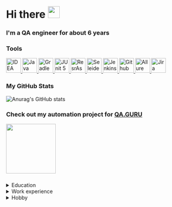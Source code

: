 <h1 align="left">Hi there 
<img src="https://github.com/blackcater/blackcater/raw/main/images/Hi.gif" height="32"/></h1>
<h3 align="left">I'm a QA engineer for about 6 years</h3>

### Tools
<a href="https://www.jetbrains.com/idea/">
    <img src="https://starchenkov.pro/qa-guru/img/skills/Intelij_IDEA.svg" width="40" height="40"  title="IDEA"/>
</a>
<a href="https://www.jetbrains.com/idea/">
    <img src="https://starchenkov.pro/qa-guru/img/skills/Java.svg" width="40" height="40"  title="Java"/>
</a>
<a href="https://www.jetbrains.com/idea/">
    <img src="https://starchenkov.pro/qa-guru/img/skills/Gradle.svg" width="40" height="40"  title="Gradle"/>
</a>
<a href="https://www.jetbrains.com/idea/">
    <img src="https://starchenkov.pro/qa-guru/img/skills/JUnit5.svg" width="40" height="40"  title="JUnit 5"/>
</a>
<a href="https://www.jetbrains.com/idea/">
    <img src="https://starchenkov.pro/qa-guru/img/skills/Rest-Assured.svg" width="40" height="40"  title="ResrAssured"/>
</a>
<a href="https://www.jetbrains.com/idea/">
    <img src="https://starchenkov.pro/qa-guru/img/skills/Selenide.svg" width="40" height="40"  title="Seleide"/>
</a>
<a href="https://www.jetbrains.com/idea/">
    <img src="https://starchenkov.pro/qa-guru/img/skills/Jenkins.svg" width="40" height="40"  title="Jenkins"/>
</a>
<a href="https://www.jetbrains.com/idea/">
    <img src="https://starchenkov.pro/qa-guru/img/skills/Github.svg" width="40" height="40"  title="Github"/>
</a>
<a href="https://www.jetbrains.com/idea/">
    <img src="https://starchenkov.pro/qa-guru/img/skills/Allure_EE.svg" width="40" height="40"  title="Allure TestOps"/>
</a>
<a href="https://www.jetbrains.com/idea/">
    <img src="https://starchenkov.pro/qa-guru/img/skills/Jira.svg" width="40" height="40"  title="Jira"/>
</a>

### My GitHub Stats  
![Anurag's GitHub stats](https://github-readme-stats.vercel.app/api?username=pushistyj-pushistik&show_icons=true&theme=slateorange)

### Check out my automation project for <a href="https://qa.guru">QA.GURU</a> 
<a align="left" href="https://github.com/pushistyj-pushistik/airbnb_test_project" title="airbnb_test_project">
  <img align="center" height="135" src="https://github-readme-stats.vercel.app/api/pin/?username=pushistyj-pushistik&repo=airbnb_test_project&theme=slateorange"></a>

###
<details>	
  <summary>Education</summary>
  <br>
  <table width="100%" border='3'>
    <tr>
        <td width="20%" align="center">
            <img src="https://user-images.githubusercontent.com/36373593/189880575-d8c2272f-d485-4a97-af4e-1ea079f625c6.png">
            </td>
            <td valign="center">Taganrog Technological Institute of Southern Federal University.
              </br>Faculty of Information Security, 
              </br>Informaton Security in Telecommunication Systems           
            </td>
     </tr>
  </table>
  </br>
</details>

<details>
 <summary>Work experience</summary>
  <br>
  <table width="100%" border='3'>
    <tr>
        <td width="20%" align="center">
            <img src="https://user-images.githubusercontent.com/36373593/189895960-64bc24d2-78de-42b8-bb35-2e3f283b40ba.png">
            </td>
            <td valign="center">I'm currently working at Sberbank as a senior software testing engineer since 2019           
            </td>
     </tr>
  </table>
  </br>
  <br>
  <table width="100%" border='3'>
    <tr>
        <td width="20%" align="center">
            <img src="https://vsefranshizi.ru/cms/cms-images/publication_item/0195/image/DGL_1_1827.jpg">
            </td>
            <td valign="center">I worked at the Eldorado online store as a lead testing engineer from 2016 to 2019           
            </td>
     </tr>
  </table>
  </br>
 </details>
 
<details>	
  <summary>Hobby</summary>
  <br width="100%" border='3'>
    <tr>
        <td width="50%" align="center">
            </td>:cat: :airplane: :earth_africa: :book: :film_strip: :video_game:
     </tr>
 </br>
</details> 
 
